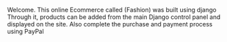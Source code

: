Welcome.
This online Ecommerce called (Fashion) was built using django
Through it, products can be added from the main Django control panel and displayed on the site. Also complete the purchase and payment process using PayPal
